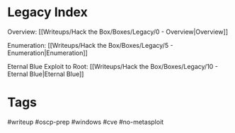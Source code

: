 # Legacy Index

Overview: [[Writeups/Hack the Box/Boxes/Legacy/0 - Overview|Overview]]

Enumeration: [[Writeups/Hack the Box/Boxes/Legacy/5 - Enumeration|Enumeration]]

Eternal Blue Exploit to Root: [[Writeups/Hack the Box/Boxes/Legacy/10 - Eternal Blue|Eternal Blue]]

# Tags

#writeup #oscp-prep #windows #cve #no-metasploit
